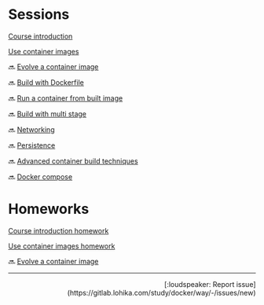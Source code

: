 # Sessions

[Course introduction](/course%20introduction/README.md)

[Use container images](/use%20container%20images/README.md)

:soon: [Evolve a container image](/evolve%20a%20container%20image/README.md)

:soon: [Build with Dockerfile](/build%20with%20dockerfile/README.md)

:soon: [Run a container from built image](/run%20a%20container%20from%20built%20image/README.md)

:soon: [Build with multi stage](/build%20with%20mutli%20stage/README.md)

:soon: [Networking](/networking/README.md)

:soon: [Persistence](/persistence/README.md)

:soon: [Advanced container build techniques](/advanced%20container%20build%20techniques/README.md)

:soon: [Docker compose](/docker%20compose/README.md)

# Homeworks

[Course introduction homework](/course%20introduction/homework/README.md)

[Use container images homework](/use%20container%20images/homework/README.md)

:soon: [Evolve a container image](/evolve%20a%20container%20image/homework/README.md)

---
<div align="right">[:loudspeaker: Report issue](https://gitlab.lohika.com/study/docker/way/-/issues/new)</div>
